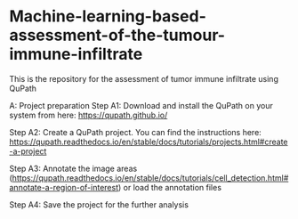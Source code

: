 # Machine-learning-based-assessment-of-the-tumour-immune-infiltrate
This is the repository for the assessment of tumor immune infiltrate using QuPath

A: Project preparation
Step A1: Download and install the QuPath on your system from here: https://qupath.github.io/

Step A2: Create a QuPath project. You can find the instructions here: https://qupath.readthedocs.io/en/stable/docs/tutorials/projects.html#create-a-project

Step A3: Annotate the image areas (https://qupath.readthedocs.io/en/stable/docs/tutorials/cell_detection.html#annotate-a-region-of-interest) or load the annotation files

Step A4: Save the project for the further analysis
